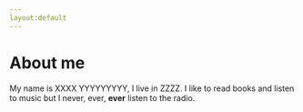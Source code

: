 ```yaml
---
layout:default
---
```

# About me
My name is XXXX YYYYYYYYY, I live in ZZZZ. I like to read books and listen to music but I never, ever, **ever** listen to the radio. 
